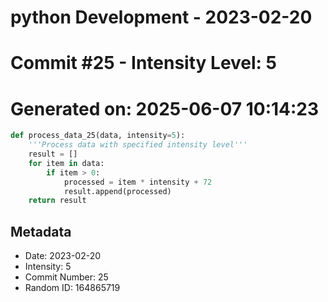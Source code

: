 ﻿# python Development - 2023-02-20
# Commit #25 - Intensity Level: 5
# Generated on: 2025-06-07 10:14:23
```python
def process_data_25(data, intensity=5):
    '''Process data with specified intensity level'''
    result = []
    for item in data:
        if item > 0:
            processed = item * intensity + 72
            result.append(processed)
    return result
```
## Metadata
- Date: 2023-02-20
- Intensity: 5
- Commit Number: 25
- Random ID: 164865719
